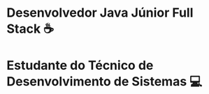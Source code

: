 # Desenvolvedor Java Júnior Full Stack :coffee:
# Estudante do Técnico de Desenvolvimento de Sistemas :computer: